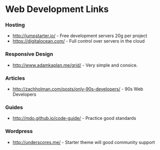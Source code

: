 Web Development Links
============

### Hosting
- http://jumpstarter.io/ - Free development servers 20g per project
- https://digitalocean.com/ - Full control over servers in the cloud

### Responsive Design
 - http://www.adamkaplan.me/grid/ - Very simple and consice.

 ### Articles
 - http://zachholman.com/posts/only-90s-developers/ - 90s Web Developers

 ### Guides
 - http://mdo.github.io/code-guide/ - Practice good standards

 ### Wordpress
 - http://underscores.me/ - Starter theme will good community support